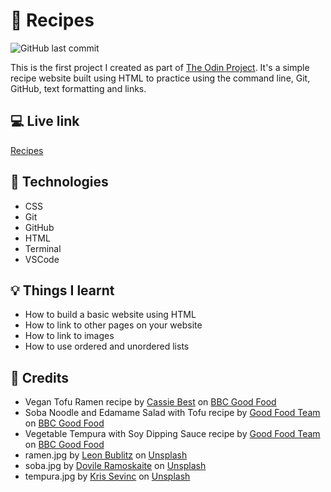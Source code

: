 # :ramen: Recipes

![GitHub last commit](https://img.shields.io/github/last-commit/xanderbylo/recipes) 

This is the first project I created as part of [The Odin Project](https://www.theodinproject.com/). It's a simple recipe website built using HTML to practice using the command line, Git, GitHub, text formatting and links.

## :computer: Live link

[Recipes](https://xanderbylo.github.io/recipes/)

## :floppy_disk: Technologies

* CSS
* Git
* GitHub
* HTML
* Terminal
* VSCode

## :bulb: Things I learnt

* How to build a basic website using HTML
* How to link to other pages on your website
* How to link to images
* How to use ordered and unordered lists

## :page_facing_up: Credits

* Vegan Tofu Ramen recipe by [Cassie Best](https://www.bbcgoodfood.com/author/cassiebest) on [BBC Good Food](https://www.bbcgoodfood.com/recipes/vegan-ramen)
* Soba Noodle and Edamame Salad with Tofu recipe by [Good Food Team](https://www.bbcgoodfood.com/author/goodfood) on [BBC Good Food](https://www.bbcgoodfood.com/recipes/soba-noodle-edamame-salad-grilled-tofu)
* Vegetable Tempura with Soy Dipping Sauce recipe by [Good Food Team](https://www.bbcgoodfood.com/author/goodfood) on [BBC Good Food](https://www.bbcgoodfood.com/recipes/vegetable-tempura-soy-dipping-sauce)
* ramen.jpg by [Leon Bublitz](https://unsplash.com/@leon_bublitz) on [Unsplash](https://unsplash.com)
* soba.jpg by [Dovile Ramoskaite](https://unsplash.com/@dovilerm) on [Unsplash](https://unsplash.com)
* tempura.jpg by [Kris Sevinc](https://unsplash.com/@krissevinc) on [Unsplash](https://unsplash.com)